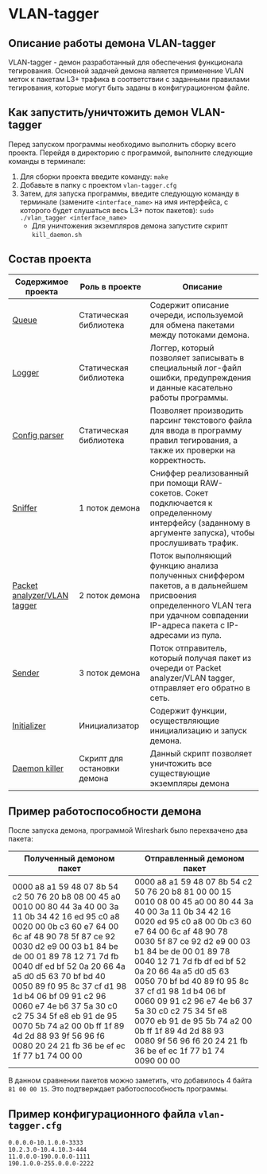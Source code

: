 # VLAN-tagger
## Описание работы демона VLAN-tagger
VLAN-tagger - демон разработанный для обеспечения функционала тегирования. Основной задачей демона является применение VLAN меток к пакетам L3+ трафика в соответствии с заданными правилами тегирования, которые могут быть заданы в конфигурационном файле.
## Как запустить/уничтожить демон VLAN-tagger
Перед запуском программы необходимо выполнить сборку всего проекта. Перейдя в директорию с программой, выполните следующие команды в терминале:
1. Для сборки проекта введите команду: `make`
2. Добавьте в папку с проектом `vlan-tagger.cfg`
3. Затем, для запуска программы, введите следующую команду в терминале (замените `<interface_name>` на имя интерфейса, с которого будет слушаться весь L3+ поток пакетов): `sudo ./vlan_tagger <interface_name>`
   - Для уничтожения экземпляров демона запустите скрипт `kill_daemon.sh`
## Состав проекта
| Содержимое проекта                           | Роль в проекте              | Описание                                                                                                                                                                         |
|----------------------------------------------|-----------------------------|----------------------------------------------------------------------------------------------------------------------------------------------------------------------------------|
| [Queue](queue/README.MD)                     | Статическая библиотека      | Содержит описание очереди, используемой для обмена пакетами между потоками демона.                                                                                               |
| [Logger](logger/README.MD)                   | Статическая библиотека      | Логгер, который позволяет записывать в специальный лог-файл ошибки, предупреждения и данные касательно работы программы.                                                         |
| [Config parser](config_parser/README.MD)     | Статическая библиотека      | Позволяет производить парсинг текстового файла для ввода в программу правил тегирования, а также их проверки на корректность.                                                    |
| [Sniffer](sniffer.c)                         | 1 поток демона              | Сниффер реализованный при помощи RAW-сокетов. Сокет подключается к определенному интерфейсу (заданному в аргументе запуска), чтобы прослушивать трафик.                          |
| [Packet analyzer/VLAN tagger](vlan_tagger.c) | 2 поток демона              | Поток выполняющий функцию анализа полученных сниффером пакетов, а в дальнейшем присвоения определенного VLAN тега при удачном совпадении IP-адреса пакета с IP-адресами из пула. |
| [Sender](sender.c)                           | 3 поток демона              | Поток отправитель, который получая пакет из очереди от Packet analyzer/VLAN tagger, отправляет его обратно в сеть.                                                               |
| [Initializer](pthread_init.c)                | Инициализатор               | Содержит функции, осуществляющие инициализацию и запуск демона.                                                                                                                  |
| [Daemon killer](kill_daemon.sh)              | Скрипт для остановки демона | Данный скрипт позволяет уничтожить все существующие экземпляры демона                                                                                                            |   

## Пример работоспособности демона
После запуска демона, программой Wireshark было перехвачено два пакета:

| Полученный демоном пакет                                                                                                                                                                                                                                                                                                                                                                                                                                                                                                                 | Отправленный демоном пакет                                                                                                                                                                                                                                                                                                                                                                                                                                                                                                                                      |
|------------------------------------------------------------------------------------------------------------------------------------------------------------------------------------------------------------------------------------------------------------------------------------------------------------------------------------------------------------------------------------------------------------------------------------------------------------------------------------------------------------------------------------------|-----------------------------------------------------------------------------------------------------------------------------------------------------------------------------------------------------------------------------------------------------------------------------------------------------------------------------------------------------------------------------------------------------------------------------------------------------------------------------------------------------------------------------------------------------------------|
| 0000   a8 a1 59 48 07 8b 54 c2 50 76 20 b8 08 00 45 a0<br/>0010   00 80 44 3a 40 00 3a 11 0b 34 42 16 ed 95 c0 a8<br/>0020   00 0b c3 60 e7 64 00 6c af 48 90 78 5f 87 ce 92<br/>0030   d2 e9 00 03 b1 84 be de 00 01 89 78 12 71 7d fb<br/>0040   df ed bf 52 0a 20 66 4a a5 d0 d5 63 70 bf bd 40<br/>0050   89 f0 95 8c 37 cf d1 98 1d b4 06 bf 09 91 c2 96<br/>0060   e7 4e b6 37 5a 30 c0 c2 75 34 5f e8 eb 91 de 95<br/>0070   5b 74 a2 00 0b ff 1f 89 4d 2d 88 93 9f 56 96 f6<br/>0080   20 24 21 fb 36 be ef ec 1f 77 b1 74 00 00 | 0000   a8 a1 59 48 07 8b 54 c2 50 76 20 b8 81 00 00 15<br/>0010   08 00 45 a0 00 80 44 3a 40 00 3a 11 0b 34 42 16<br/>0020   ed 95 c0 a8 00 0b c3 60 e7 64 00 6c af 48 90 78<br/>0030   5f 87 ce 92 d2 e9 00 03 b1 84 be de 00 01 89 78<br/>0040   12 71 7d fb df ed bf 52 0a 20 66 4a a5 d0 d5 63<br/>0050   70 bf bd 40 89 f0 95 8c 37 cf d1 98 1d b4 06 bf<br/>0060   09 91 c2 96 e7 4e b6 37 5a 30 c0 c2 75 34 5f e8<br/>0070   eb 91 de 95 5b 74 a2 00 0b ff 1f 89 4d 2d 88 93<br/>0080   9f 56 96 f6 20 24 21 fb 36 be ef ec 1f 77 b1 74<br/>0090   00 00 |

В данном сравнении пакетов можно заметить, что добавилось 4 байта `81 00 00 15`. Это подтверждает работоспособность программы.
## Пример конфигурационного файла `vlan-tagger.cfg`
```
0.0.0.0-10.1.0.0-3333
10.2.3.0-10.4.10.3-444
11.0.0.0-190.0.0.0-1111
190.1.0.0-255.0.0.0-2222
```
